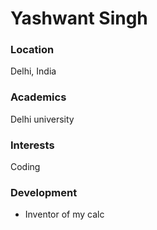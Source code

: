 # Yashwant Singh

### Location

Delhi, India

### Academics

Delhi university

### Interests
Coding

### Development

- Inventor of my calc
